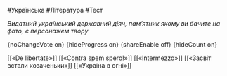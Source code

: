 #Українська #Література #Тест

*Видатний український державний діяч, пам’ятник якому ви бачите на фото, є персонажем твору*

{noChangeVote on}
{hideProgress on}
{shareEnable off}
{hideCount on}

[[«De libertate»]]
[[«Contra spem spero!»]]
[[«Intermezzo»]]
[[«Засвіт встали козаченьки»]]
[[«Україна в огні»]]
